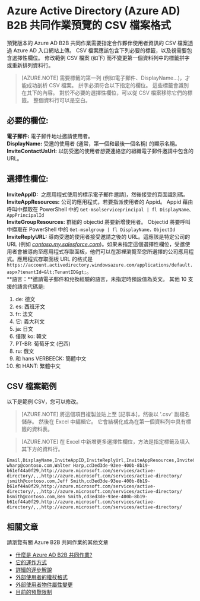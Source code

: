 <properties
   pageTitle="Azure Active Directory B2B 共同作業預覽的 CSV 檔案格式 |Microsoft Azure"
   description="Azure Active Directory B2B 藉由讓商務夥伴，選擇性地存取公司的應用程式支援跨公司的關聯性"
   services="active-directory"
   authors="viv-liu"
   manager="cliffdi"
   editor=""
   tags=""/>

<tags
   ms.service="active-directory"
   ms.devlang="NA"
   ms.topic="article"
   ms.tgt_pltfrm="NA"
   ms.workload="identity"
   ms.date="10/27/2015"
   ms.author="viviali"/>


# Azure Active Directory (Azure AD) B2B 共同作業預覽的 CSV 檔案格式

預覽版本的 Azure AD B2B 共同作業需要指定合作夥伴使用者資訊的 CSV 檔案透過 Azure AD 入口網站上傳。 CSV 檔案應該包含下列必要的標籤，以及視需要包含選擇性欄位。 修改範例 CSV 檔案 (如下) 而不變更第一個資料列中的標籤拼字或重新排列資料行。
>[AZURE.NOTE] 需要標籤的第一列 (例如電子郵件、DisplayName...)，才能成功剖析 CSV 檔案。 拼字必須符合以下指定的欄位。 這些標籤會識別在其下的內容。 對於不必要的選擇性欄位，可以從 CSV 檔案移除它們的標籤。 整個資料行可以是空白。

## 必要的欄位: <br/>

**電子郵件:** 電子郵件地址邀請使用者。 <br/>
**DisplayName:** 受邀的使用者 (通常，第一個和最後一個名稱) 的顯示名稱。<br/>
**InviteContactUsUrl:** 以防受邀的使用者想要連絡您的組織電子郵件邀請中包含的 URL。<br/>

## 選擇性欄位: <br/>

**InviteAppID:**  之應用程式使用的標示電子郵件邀請]，然後接受的頁面識別碼。<br/>
**InviteAppResources:** 公司的應用程式，若要指派使用者的 Appid。 Appid 藉由呼叫中擷取在 PowerShell 中的 `Get-msolserviceprincipal | fl DisplayName、 AppPrincipalId`<br/>
**InviteGroupResources:** 群組的 objectid 將要新增使用者。 Objectid 將要呼叫中擷取在 PowerShell 中的 `Get-msolgroup | fl DisplayName，ObjectId`<br/>
**InviteReplyURL:** 導向受邀的使用者接受邀請之後的 URL。這應該是特定公司的 URL (例如 [*contoso.my.salesforce.com*](http://contoso.my.salesforce.com/))。如果未指定這個選擇性欄位，受邀使用者會被導向至應用程式存取面板，他們可以在那裡瀏覽至您所選擇的公司應用程式。應用程式存取面板 URL 的格式是  `https://account.activedirectory.windowsazure.com/applications/default.aspx?tenantId=&lt;TenantID&gt;`。<br/>
**語言：**邀請電子郵件和兌換經驗的語言，未指定時預設值為英文。 其他 10 支援的語言代碼是:<br/>
1. de: 德文<br/>
2. es: 西班牙文<br/>
3. fr: 法文<br/>
4. 它: 義大利文<br/>
5. ja: 日文<br/>
6. 僅限 ko: 韓文<br/>
7. PT-BR: 葡萄牙文 (巴西)<br/>
8. ru: 俄文<br/>
9. 和 hans VERBEECK: 簡體中文<br/>
10. 和 HANT: 繁體中文<br/>

## CSV 檔案範例

以下是範例 CSV，您可以修改。
>[AZURE.NOTE] 將這個項目複製並貼上至 [記事本]，然後以 '.csv' 副檔名儲存。 然後在 Excel 中編輯它。 它會結構化成為在第一個資料列中具有標籤的資料表。

>[AZURE.NOTE] 在 Excel 中新增更多選擇性欄位，方法是指定標籤及填入其下方的資料行。

```
Email,DisplayName,InviteAppID,InviteReplyUrl,InviteAppResources,InviteGroupResources,InviteContactUsUrl
wharp@contoso.com,Walter Harp,cd3ed3de-93ee-400b-8b19-b61ef44a0f29,http://azure.microsoft.com/services/active-directory/,,,http://azure.microsoft.com/services/active-directory/
jsmith@contoso.com,Jeff Smith,cd3ed3de-93ee-400b-8b19-b61ef44a0f29,http://azure.microsoft.com/services/active-directory/,,,http://azure.microsoft.com/services/active-directory/
bsmith@contoso.com,Ben Smith,cd3ed3de-93ee-400b-8b19-b61ef44a0f29,http://azure.microsoft.com/services/active-directory/,,,http://azure.microsoft.com/services/active-directory/
```

## 相關文章

請瀏覽有關 Azure B2B 共同作業的其他文章

- [什麼是 Azure AD B2B 共同作業?](active-directory-b2b-what-is-azure-ad-b2b.md)
- [它的運作方式](active-directory-b2b-how-it-works.md)
- [詳細的逐步解說](active-directory-b2b-detailed-walkthrough.md)
- [外部使用者的權杖格式](active-directory-b2b-references-external-user-token-format.md)
- [外部使用者物件屬性變更](active-directory-b2b-references-external-user-object-attribute-changes.md)
- [目前的預覽限制](active-directory-b2b-current-preview-limitations.md)






